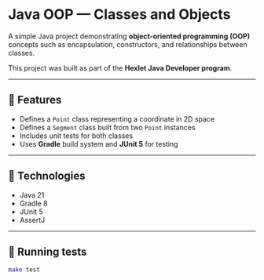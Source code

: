 # Java OOP — Classes and Objects

A simple Java project demonstrating **object-oriented programming (OOP)** concepts such as encapsulation, constructors, and relationships between classes.

This project was built as part of the **Hexlet Java Developer program**.

---

## 🚀 Features
- Defines a `Point` class representing a coordinate in 2D space  
- Defines a `Segment` class built from two `Point` instances  
- Includes unit tests for both classes  
- Uses **Gradle** build system and **JUnit 5** for testing

---

## 🧰 Technologies
- Java 21  
- Gradle 8  
- JUnit 5  
- AssertJ  

---

## 🧪 Running tests
```bash
make test
